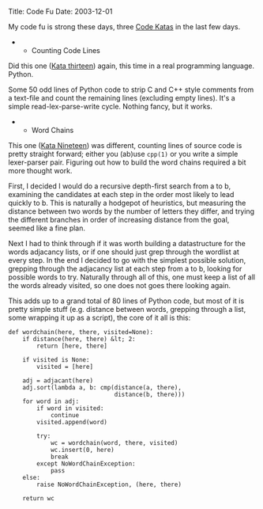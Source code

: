 Title: Code Fu
Date: 2003-12-01

My code fu is strong these days, three <a
href='http://www.pragprog.com/pragdave/Practices/Kata/Index.rdoc,v'>Code
Katas</a> in the last few days.

* * Counting Code Lines

Did this one (<a
href='http://www.pragprog.com/pragdave/Practices/Kata/KataThirteen.rdoc,v'>Kata
thirteen</a>) again, this time in a real programming language.
Python.

Some 50 odd lines of Python code to strip C and C++ style comments
from a text-file and count the remaining lines (excluding empty lines).
It's a simple read-lex-parse-write cycle. Nothing fancy, but it
works.

* * Word Chains

This one (<a
href='http://www.pragprog.com/pragdave/Practices/Kata/KataNineteen.rdoc,v'>Kata Nineteen</a>) was different, counting lines of source code is pretty
straight forward; either you (ab)use `cpp(1)` or you write a
simple lexer-parser pair. Figuring out how to build the word chains 
required a bit more thought work.

First, I decided I would do a
recursive depth-first search from a to b, examining the candidates at
each step in the order most likely to lead quickly to b. This is
naturally a hodgepot of heuristics, but measuring the distance between
two words by the number of letters they differ, and trying the different
branches in order of increasing distance from the goal, seemed like a
fine plan.

Next I had to think through if it was worth
building a datastructure for the words adjacancy lists, or if one should
just grep through the wordlist at every step.
In the end I decided to go with the simplest possible solution,
grepping through the adjacancy list at each step from a to b, looking
for possible words to try. Naturally through all of this, one must keep
a list of all the words already visited, so one does not goes there
looking again.

This adds up to a grand total of 80 lines of Python code, but most of
it is pretty simple stuff (e.g. distance between words, grepping through a
list, some wrapping it up as a script), the core of it all is this:

    def wordchain(here, there, visited=None):
        if distance(here, there) &lt; 2:
            return [here, there]

        if visited is None:
            visited = [here]

        adj = adjacant(here)
        adj.sort(lambda a, b: cmp(distance(a, there),
                                  distance(b, there)))
        for word in adj:
            if word in visited:
                continue
            visited.append(word)

            try:
                wc = wordchain(word, there, visited)
                wc.insert(0, here)
                break
            except NoWordChainException:
                pass
        else:
            raise NoWordChainException, (here, there)

        return wc